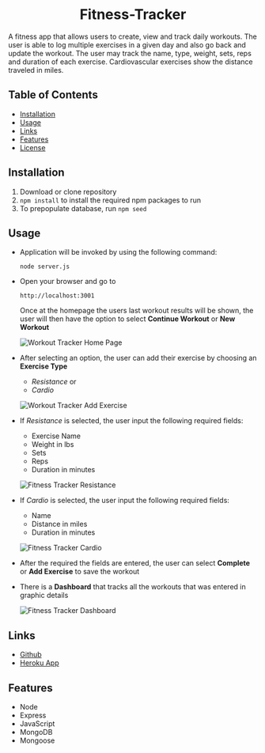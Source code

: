 <div align="center">

# Fitness-Tracker

</div>
A fitness app that allows users to create, view and track daily workouts. The user is able to log multiple exercises in a given day and also go back and update the workout. The user may track the name, type, weight, sets, reps and duration of each exercise. Cardiovascular exercises show the distance traveled in miles.

## Table of Contents

* [Installation](#installation)
* [Usage](#usage)
* [Links](#Links)
* [Features](#Features)
* [License](#License)

## Installation

1. Download or clone repository
2. `npm install` to install the required npm packages to run
3. To prepopulate database, run `npm seed`

## Usage

* Application will be invoked by using the following command:

  `node server.js`

* Open your browser and go to
  
  `http://localhost:3001`

  Once at the homepage the users last workout results will be shown, the user will then have the option to select **Continue Workout** or **New Workout**

  ![Workout Tracker Home Page](public/assets/Images/workout-tracker-index.png)

* After selecting an option, the user can add their exercise by choosing an **Exercise Type**

  * *Resistance* or
  * *Cardio*

  ![Workout Tracker Add Exercise](public/assets/Images/.png)

* If *Resistance* is selected, the user input the following required fields:

  * Exercise Name
  * Weight in lbs
  * Sets
  * Reps
  * Duration in minutes

  ![Fitness Tracker Resistance](public/assets/Images/fitness-tracker-resistance.png)  

* If *Cardio* is selected, the user input the following required fields:

  * Name
  * Distance in miles
  * Duration in minutes

  ![Fitness Tracker Cardio](public/assets/Images/fitness-tracker-cardio.png)

* After the required the fields are entered, the user can select **Complete** or **Add Exercise** to save the workout

* There is a **Dashboard** that tracks all the workouts that was entered in graphic details

  ![Fitness Tracker Dashboard](public/assets/Images/fitness-tracker-dashboard.png)

## Links

* [Github](https://github.com/TomFallon9/fitness-tracker)
* [Heroku App](https://fitness-tracker222.herokuapp.com/)

## Features

* Node
* Express
* JavaScript
* MongoDB
* Mongoose



